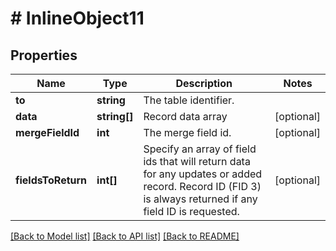 # # InlineObject11

## Properties

Name | Type | Description | Notes
------------ | ------------- | ------------- | -------------
**to** | **string** | The table identifier. | 
**data** | **string[]** | Record data array | [optional] 
**mergeFieldId** | **int** | The merge field id. | [optional] 
**fieldsToReturn** | **int[]** | Specify an array of field ids that will return data for any updates or added record. Record ID (FID 3) is always returned if any field ID is requested. | [optional] 

[[Back to Model list]](../../README.md#documentation-for-models) [[Back to API list]](../../README.md#documentation-for-api-endpoints) [[Back to README]](../../README.md)


